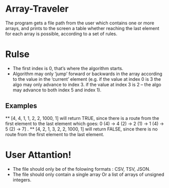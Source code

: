 # Array-Traveler
The program gets a file path from the user which contains one or more arrays, and prints to the screen a table whether reaching the last element for each array is possible, according to a set of rules.

# Rulse
* The first index is 0, that’s where the algorithm starts.
* Algorithm may only ‘jump’ forward or backwards in the array according to the value in the ‘current’ element (e.g. if the value at index 0 is 3 the algo may only advance to index 3. if the value at index 3 is 2 – the algo may advance to both index 5 and index 1).

## Examples
** [4, 4, 1, 1, 2, 2, 1000, 1] will return TRUE, since there is a route from the first element 
to the last element which goes: 0 (4) → 4 (2) → 2 (1) → 1 (4) → 5 (2) → 7] .
** [4, 2, 1, 3, 2, 2, 1000, 1] will return FALSE, since there is no route from the first 
element to the last element.

# User Attantion!    
* The file should only be of the folowing formats : CSV, TSV, JSON.
* The file should only contain a single array Or a list of arrays of unsigned integers.

